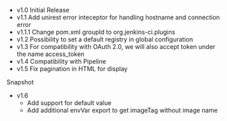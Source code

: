 - v1.0   Initial Release
- v1.1   Add unirest error inteceptor for handling hostname and connection error
- v1.1.1 Change pom.xml groupId to org.jenkins-ci.plugins
- v1.2   Possibility to set a default registry in global configuration
- v1.3   For compatibility with OAuth 2.0, we will also accept token under the name access_token
- v1.4   Compatibility with Pipeline
- v1.5   Fix pagination in HTML for display

Snapshot
- v1.6
    * Add support for default value
    * Add additional envVar export to get imageTag without image name

